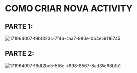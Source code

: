 # COMO CRIAR NOVA ACTIVITY

## PARTE 1:
![171964007-f9bf323c-7f46-4aa7-980e-0b4eb9116745](https://user-images.githubusercontent.com/71342302/171964516-368772c4-069e-4fe0-9d44-895b03248782.png)

## PARTE 2:

![171964097-16df2bc5-5f6e-4898-8567-8ad35e68b1b1](https://user-images.githubusercontent.com/71342302/171964529-3bb8b75b-d799-491b-9295-8d4a15dd10c5.png)
